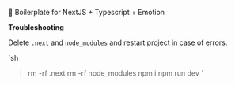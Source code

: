 🔫 Boilerplate for NextJS + Typescript + Emotion

**Troubleshooting**

Delete `.next` and `node_modules` and restart project in case of errors.

`sh
  > rm -rf .next
  > rm -rf node_modules
  > npm i
  > npm run dev
`